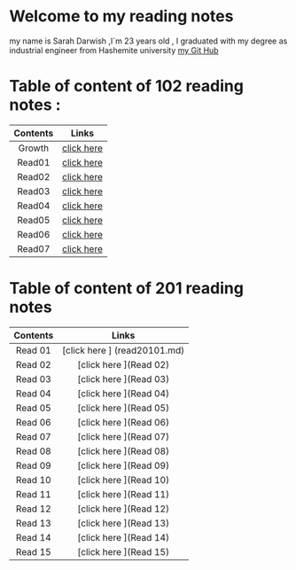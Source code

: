 # Welcome to my reading notes 
 my name is Sarah Darwish ,I`m 23 years old , I graduated with my degree as industrial engineer from Hashemite university 
[my Git Hub](https://github.com/Sarahdarwishh)



# Table of content of 102 reading notes :

|Contents | Links                    |
| :-----: | :----------------------: |
| Growth  | [click here ](Growth.md) |
| Read01  | [click here](Read01.md)  |
| Read02  | [click here](Read02.md)  |
| Read03  | [click here ](Read03.md) |
| Read04  | [click here ](Read04.md) |
| Read05  | [click here ](Read05.md) |
| Read06 | [click here ](Read06.md) |
| Read07 | [click here ](Read07.md) |



# Table of content of 201 reading notes

|Contents | Links                    |
| :-----: | :----------------------: | 
|Read  01 | [click here ] (read20101.md) |
|Read  02 | [click here ](Read  02) |
|Read  03 | [click here ](Read  03) |
|Read  04 | [click here ](Read  04) |
|Read  05 | [click here ](Read  05) |
|Read  06 | [click here ](Read  06) |
|Read  07 | [click here ](Read  07) |
|Read  08 | [click here ](Read  08) |
|Read  09 | [click here ](Read  09) |
|Read  10 | [click here ](Read  10) |
|Read  11 | [click here ](Read  11) |
|Read  12 | [click here ](Read  12) |
|Read  13 | [click here ](Read  13) |
|Read  14 | [click here ](Read  14) |
|Read  15 | [click here ](Read  15) |
